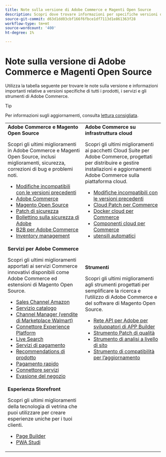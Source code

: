 ```yaml
---
title: Note sulla versione di Adobe Commerce e Magenti Open Source
description: Scopri dove trovare informazioni per specifiche versioni di Adobe Commerce e Magenti Open Source.
source-git-commit: d63d1dd03cbf166f6fbce1df7113d1e861363f28
workflow-type: tm+mt
source-wordcount: '400'
ht-degree: 1%

---
```



# Note sulla versione di Adobe Commerce e Magenti Open Source

Utilizza la tabella seguente per trovare le note sulla versione e informazioni importanti relative a versioni specifiche di tutti i prodotti, i servizi e gli strumenti di Adobe Commerce.

>[!TIP]
>
>Per informazioni sugli aggiornamenti, consulta [lettura consigliata](../../upgrade/resources/recommended-reading.md).

<table>
  <tbody>
    <tr>
      <td><strong>Adobe Commerce e Magento Open Source</strong>
        <p>Scopri gli ultimi miglioramenti in Adobe Commerce e Magenti Open Source, inclusi miglioramenti, sicurezza, correzioni di bug e problemi noti.</p>
          <ul>
            <li><a href="https://developer.adobe.com/commerce/php/development/backward-incompatible-changes/">Modifiche incompatibili con le versioni precedenti</a></li>
            <li><a href="commerce/2-4-5.md">Adobe Commerce</a></li>
            <li><a href="open-source/2-4-5.md">Magento Open Source</a></li>
            <li><a href="security/2-4-5-p1.md">Patch di sicurezza</a></li>
            <li><a href="https://helpx.adobe.com/security/products/magento.html">Bollettino sulla sicurezza di Adobe</a></li>
            <li><a href="https://experienceleague.adobe.com/docs/commerce-admin/b2b/release-notes.html">B2B per Adobe Commerce</a></li>
            <li><a href="https://experienceleague.adobe.com/docs/commerce-admin/inventory/release-notes.html">Inventory management</a></li>
          </ul>
        </td>
      <td><strong>Adobe Commerce su infrastruttura cloud</strong>
        <p>Scopri gli ultimi miglioramenti ai pacchetti Cloud Suite per Adobe Commerce, progettati per distribuire e gestire installazioni e aggiornamenti Adobe Commerce sulla piattaforma cloud.</p>
          <ul>
            <li><a href="https://devdocs.magento.com/cloud/release-notes/backward-incompatible-changes.html">Modifiche incompatibili con le versioni precedenti</a></li>
            <li><a href="https://devdocs.magento.com/cloud/release-notes/mcp-release-notes.html">Cloud Patch per Commerce</a></li>
            <li><a href="https://devdocs.magento.com/cloud/release-notes/mcd-release-notes.html">Docker cloud per Commerce</a></li>
            <li><a href="https://devdocs.magento.com/cloud/release-notes/mcc-release-notes.html">Componenti cloud per Commerce</a></li>
            <li><a href="https://devdocs.magento.com/cloud/release-notes/ece-release-notes.html">utensili automatici</a></li>
          </ul>
      </td>
    </tr>
    <tr>
      <td><strong>Servizi per Adobe Commerce</strong>
        <p>Scopri gli ultimi miglioramenti apportati ai servizi Commerce innovativi disponibili come Adobe Commerce ed estensioni di Magento Open Source.</p>
          <ul>
            <li><a href="https://experienceleague.adobe.com/docs/commerce-channels/amazon/release-notes.html">Sales Channel Amazon</a></li>
            <li><a href="https://experienceleague.adobe.com/docs/commerce-merchant-services/catalog-service/release-notes.html">Servizio catalogo</a></li>
            <li><a href="https://experienceleague.adobe.com/docs/commerce-channels/channel-manager/release-notes.html">Channel Manager (vendite di Marketplace Walmart)</a></li>
            <li><a href="https://experienceleague.adobe.com/docs/commerce-merchant-services/experience-platform-connector/release-notes.html">Connettore Experience Platform</a></li>
            <li><a href="https://experienceleague.adobe.com/docs/commerce-merchant-services/live-search/release-notes.html">Live Search</a></li>
            <li><a href="https://experienceleague.adobe.com/docs/commerce-merchant-services/payment-services/release-notes.html">Servizi di pagamento</a></li>
            <li><a href="https://experienceleague.adobe.com/docs/commerce-merchant-services/product-recommendations/release-notes.html">Recommendations di prodotto</a></li>
            <li><a href="https://experienceleague.adobe.com/docs/commerce-merchant-services/quick-checkout/release-notes.html?lang=en">Pagamento rapido</a></li>
            <li><a href="https://experienceleague.adobe.com/docs/commerce-merchant-services/user-guides/integration-services/saas.html">Connettore servizi</a></li>
            <li><a href="https://experienceleague.adobe.com/docs/commerce-merchant-services/store-fulfillment/release-notes.html?lang=en">Evasione del negozio</a></li>
          </ul>
        </td>
      <td><strong>Strumenti</strong>
        <p>Scopri gli ultimi miglioramenti agli strumenti progettati per semplificare la ricerca e l’utilizzo di Adobe Commerce e del software di Magento Open Source.</p>
          <ul>
            <li><a href="https://developer.adobe.com/graphql-mesh-gateway/">Rete API per Adobe per sviluppatori di APP Builder</a></li>
            <li><a href="../../tools/quality-patches-tool/release-notes.md">Strumento Patch di qualità</a></li>
            <li><a href="../../tools/site-wide-analysis-tool/intro.md">Strumento di analisi a livello di sito</a></li>
            <li><a href="../../upgrade/upgrade-compatibility-tool/overview.md">Strumento di compatibilità per l’aggiornamento</a></li>
          </ul>
      </td>
    </tr>
    <tr>
       <td><strong>Esperienza Storefront</strong>
        <p>Scopri gli ultimi miglioramenti della tecnologia di vetrina che puoi utilizzare per creare esperienze uniche per i tuoi clienti.</p>
          <ul>
            <li><a href="https://experienceleague.adobe.com/docs/commerce-admin/page-builder/release-notes.html">Page Builder</a></li>
            <li><a href="https://github.com/magento/pwa-studio/releases/latest">PWA Studi</a></li>
          </ul>
      </td>
      <td></td>
    </tr>
  </tbody>
</table>
